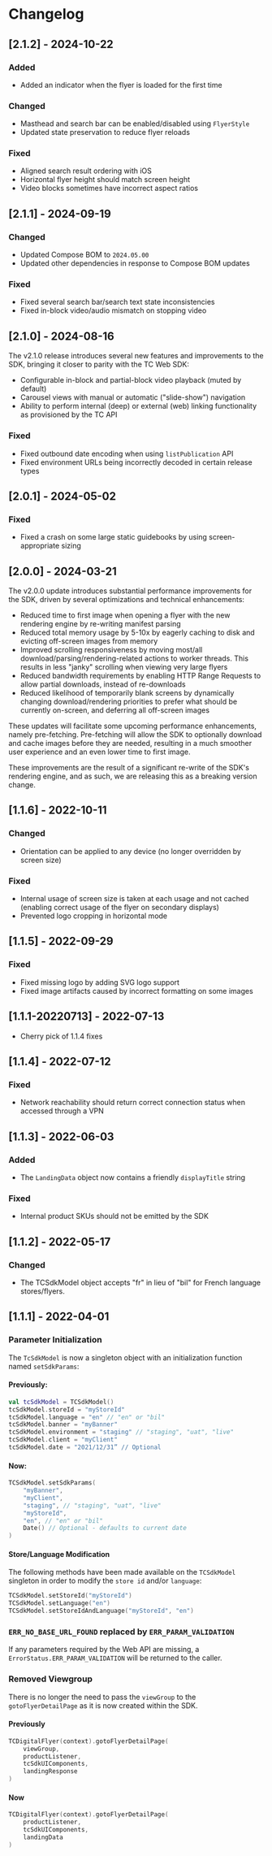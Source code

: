 # Changelog

## [2.1.2] - 2024-10-22

### Added

- Added an indicator when the flyer is loaded for the first time

### Changed

- Masthead and search bar can be enabled/disabled using `FlyerStyle`
- Updated state preservation to reduce flyer reloads

### Fixed

- Aligned search result ordering with iOS
- Horizontal flyer height should match screen height
- Video blocks sometimes have incorrect aspect ratios

## [2.1.1] - 2024-09-19

### Changed

- Updated Compose BOM to `2024.05.00`
- Updated other dependencies in response to Compose BOM updates

### Fixed

- Fixed several search bar/search text state inconsistencies
- Fixed in-block video/audio mismatch on stopping video

## [2.1.0] - 2024-08-16

The v2.1.0 release introduces several new features and improvements to the SDK, bringing it closer to parity with the TC Web SDK:

- Configurable in-block and partial-block video playback (muted by default)
- Carousel views with manual or automatic ("slide-show") navigation
- Ability to perform internal (deep) or external (web) linking functionality as provisioned by the TC API

### Fixed

- Fixed outbound date encoding when using `listPublication` API
- Fixed environment URLs being incorrectly decoded in certain release types

## [2.0.1] - 2024-05-02

### Fixed

- Fixed a crash on some large static guidebooks by using screen-appropriate sizing

## [2.0.0] - 2024-03-21

The v2.0.0 update introduces substantial performance improvements for the SDK, driven by several optimizations and technical enhancements:

- Reduced time to first image when opening a flyer with the new rendering engine by re-writing manifest parsing
- Reduced total memory usage by 5-10x by eagerly caching to disk and evicting off-screen images from memory
- Improved scrolling responsiveness by moving most/all download/parsing/rendering-related actions to worker threads. This results in less "janky" scrolling when viewing very large flyers
- Reduced bandwidth requirements by enabling HTTP Range Requests to allow partial downloads, instead of re-downloads
- Reduced likelihood of temporarily blank screens by dynamically changing download/rendering priorities to prefer what should be currently on-screen, and deferring all off-screen images

These updates will facilitate some upcoming performance enhancements, namely pre-fetching. Pre-fetching will allow the SDK to optionally download and cache images before they are needed, resulting in a much smoother user experience and an even lower time to first image.

These improvements are the result of a significant re-write of the SDK's rendering engine, and as such, we are releasing this as a breaking version change.

## [1.1.6] - 2022-10-11

### Changed

- Orientation can be applied to any device (no longer overridden by screen size)

### Fixed

- Internal usage of screen size is taken at each usage and not cached (enabling correct usage of the flyer on secondary displays)
- Prevented logo cropping in horizontal mode

## [1.1.5] - 2022-09-29

### Fixed

- Fixed missing logo by adding SVG logo support
- Fixed image artifacts caused by incorrect formatting on some images

## [1.1.1-20220713] - 2022-07-13

- Cherry pick of 1.1.4 fixes

## [1.1.4] - 2022-07-12

### Fixed

- Network reachability should return correct connection status when accessed through a VPN

## [1.1.3] - 2022-06-03

### Added

- The `LandingData` object now contains a friendly `displayTitle` string

### Fixed

- Internal product SKUs should not be emitted by the SDK

## [1.1.2] - 2022-05-17

### Changed

- The TCSdkModel object accepts "fr" in lieu of "bil" for French language stores/flyers.

## [1.1.1] - 2022-04-01

### Parameter Initialization

The `TcSdkModel` is now a singleton object with an initialization function named `setSdkParams`:

#### Previously:

```kotlin
val tcSdkModel = TCSdkModel()
tcSdkModel.storeId = "myStoreId"
tcSdkModel.language = "en" // "en" or "bil"
tcSdkModel.banner = "myBanner"
tcSdkModel.environment = "staging" // "staging", "uat", "live"
tcSdkModel.client = "myClient"
tcSdkModel.date = "2021/12/31” // Optional
```

#### Now:

```kotlin
TCSdkModel.setSdkParams(
    "myBanner",
    "myClient",
    "staging", // "staging", "uat", "live"
    "myStoreId",
    "en", // "en" or "bil"
    Date() // Optional - defaults to current date
)
```

#### Store/Language Modification

The following methods have been made available on the `TCSdkModel` singleton in order to modify the `store id` and/or `language`:

```kotlin
TCSdkModel.setStoreId("myStoreId")
TCSdkModel.setLanguage("en")
TCSdkModel.setStoreIdAndLanguage("myStoreId", "en")
```

### `ERR_NO_BASE_URL_FOUND` replaced by `ERR_PARAM_VALIDATION`

If any parameters required by the Web API are missing, a `ErrorStatus.ERR_PARAM_VALIDATION` will be returned to the caller.

### Removed Viewgroup

There is no longer the need to pass the `viewGroup` to the `gotoFlyerDetailPage` as it is now created within the SDK.

#### Previously

```kotlin
TCDigitalFlyer(context).gotoFlyerDetailPage(
    viewGroup,
    productListener,
    tcSdkUIComponents,
    landingResponse
)
```

#### Now

```kotlin
TCDigitalFlyer(context).gotoFlyerDetailPage(
    productListener,
    tcSdkUIComponents,
    landingData
)
```